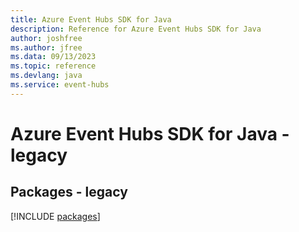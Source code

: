 ```yaml
---
title: Azure Event Hubs SDK for Java
description: Reference for Azure Event Hubs SDK for Java
author: joshfree
ms.author: jfree
ms.data: 09/13/2023
ms.topic: reference
ms.devlang: java
ms.service: event-hubs
---
```

# Azure Event Hubs SDK for Java - legacy
## Packages - legacy
[!INCLUDE [packages](event-hubs-index.md)]